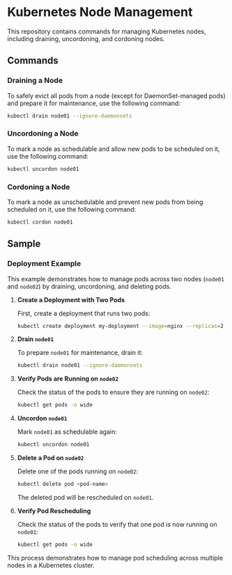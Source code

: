 # Kubernetes Node Management

This repository contains commands for managing Kubernetes nodes, including draining, uncordoning, and cordoning nodes.

## Commands

### Draining a Node

To safely evict all pods from a node (except for DaemonSet-managed pods) and prepare it for maintenance, use the following command:

```sh
kubectl drain node01 --ignore-daemonsets
```

### Uncordoning a Node

To mark a node as schedulable and allow new pods to be scheduled on it, use the following command:

```sh
kubectl uncordon node01
```

### Cordoning a Node

To mark a node as unschedulable and prevent new pods from being scheduled on it, use the following command:

```sh
kubectl cordon node01
```

## Sample
### Deployment Example

This example demonstrates how to manage pods across two nodes (`node01` and `node02`) by draining, uncordoning, and deleting pods.

1. **Create a Deployment with Two Pods**

    First, create a deployment that runs two pods:

    ```sh
    kubectl create deployment my-deployment --image=nginx --replicas=2
    ```

2. **Drain `node01`**

    To prepare `node01` for maintenance, drain it:

    ```sh
    kubectl drain node01 --ignore-daemonsets
    ```

3. **Verify Pods are Running on `node02`**

    Check the status of the pods to ensure they are running on `node02`:

    ```sh
    kubectl get pods -o wide
    ```

4. **Uncordon `node01`**

    Mark `node01` as schedulable again:

    ```sh
    kubectl uncordon node01
    ```

5. **Delete a Pod on `node02`**

    Delete one of the pods running on `node02`:

    ```sh
    kubectl delete pod <pod-name>
    ```

    The deleted pod will be rescheduled on `node01`.

6. **Verify Pod Rescheduling**

    Check the status of the pods to verify that one pod is now running on `node01`:

    ```sh
    kubectl get pods -o wide
    ```

This process demonstrates how to manage pod scheduling across multiple nodes in a Kubernetes cluster.
